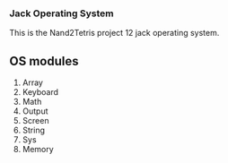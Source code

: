 ### Jack Operating System
This is the Nand2Tetris project 12 jack operating system.

## OS modules
1. Array
2. Keyboard
3. Math
4. Output
5. Screen
6. String
7. Sys
8. Memory
